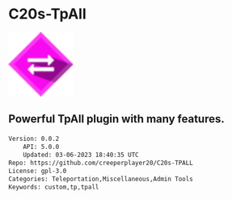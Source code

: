 # C20s-TpAll
<img src="https://raw.githubusercontent.com/creeperplayer20/C20s-TPALL/587919c030fb85d7bcaebe293197d2132bc48701/icon.png" width="128" height="128" />

## Powerful TpAll plugin with many features.
```properties
Version: 0.0.2
    API: 5.0.0
    Updated: 03-06-2023 18:40:35 UTC
Repo: https://github.com/creeperplayer20/C20s-TPALL
License: gpl-3.0
Categories: Teleportation,Miscellaneous,Admin Tools
Keywords: custom,tp,tpall
```